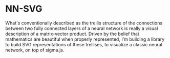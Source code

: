 NN-SVG
======

What's conventionally described as the trellis structure of the connections between two fully connected layers of a neural network is really a visual description of a matrix-vector product. Driven by the belief that mathematics are beautiful when properly represented, I'm building a library to build SVG representations of these trellises, to visualize a classic neural network, on top of sigma.js.




